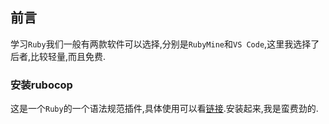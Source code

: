 ## 前言

学习`Ruby`我们一般有两款软件可以选择,分别是`RubyMine`和`VS Code`,这里我选择了后者,比较轻量,而且免费.

### 安装rubocop

这是一个`Ruby`的一个语法规范插件,具体使用可以看[链接](https://rubocop.readthedocs.io/en/latest/).安装起来,我是蛮费劲的.